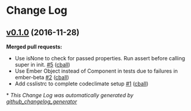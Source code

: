 # Change Log

## [v0.1.0](https://github.com/echobind/ember-required-properties/tree/v0.1.0) (2016-11-28)
**Merged pull requests:**

- Use isNone to check for passed properties. Run assert before calling super in init. [\#5](https://github.com/echobind/ember-required-properties/pull/5) ([cball](https://github.com/cball))
- Use Ember Object instead of Component in tests due to failures in ember-beta [\#2](https://github.com/echobind/ember-required-properties/pull/2) ([cball](https://github.com/cball))
- Add csslistrc to complete codeclimate setup [\#1](https://github.com/echobind/ember-required-properties/pull/1) ([cball](https://github.com/cball))



\* *This Change Log was automatically generated by [github_changelog_generator](https://github.com/skywinder/Github-Changelog-Generator)*